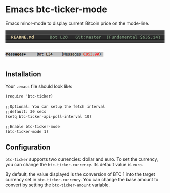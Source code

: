 Emacs btc-ticker-mode
=====================

Emacs minor-mode to display current Bitcoin price on the
mode-line.

![Screenshot](https://github.com/tychobrailleur/emacs-btc-ticker/blob/master/images/screenshot.png?raw=true)

![Screenshot](https://github.com/tychobrailleur/emacs-btc-ticker/blob/master/images/screenshot2.png?raw=true)

Installation
------------

Your `.emacs` file should look like:

    (require 'btc-ticker)

    ;;Optional: You can setup the fetch interval
    ;;default: 30 secs
    (setq btc-ticker-api-poll-interval 10)

    ;;Enable btc-ticker-mode
    (btc-ticker-mode 1)


Configuration
-------------

`btc-ticker` supports two currencies: dollar and euro.  To set the
currency, you can change the `btc-ticker-currency`.  Its default
value is `euro`.

By default, the value displayed is the conversion of BTC 1 into the
target currency set in `btc-ticker-currency`.  You can change the base
amount to convert by setting the `btc-ticker-amount` variable.
